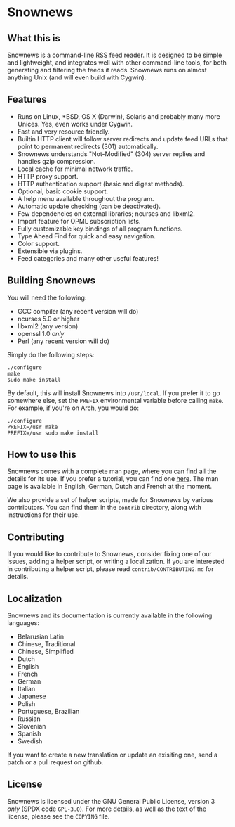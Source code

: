 Snownews
========

What this is
------------

Snownews is a command-line RSS feed reader. It is designed to be simple and
lightweight, and integrates well with other command-line tools, for both
generating and filtering the feeds it reads. Snownews runs on almost anything
Unix (and will even build with Cygwin).

Features
--------

* Runs on Linux, *BSD, OS X (Darwin), Solaris and probably many more Unices. Yes, even works under Cygwin.
* Fast and very resource friendly.
* Builtin HTTP client will follow server redirects and update feed URLs that point to permanent redirects (301) automatically.
* Snownews understands "Not-Modified" (304) server replies and handles gzip compression.
* Local cache for minimal network traffic.
* HTTP proxy support.
* HTTP authentication support (basic and digest methods).
* Optional, basic cookie support.
* A help menu available throughout the program.
* Automatic update checking (can be deactivated).
* Few dependencies on external libraries; ncurses and libxml2.
* Import feature for OPML subscription lists.
* Fully customizable key bindings of all program functions.
* Type Ahead Find for quick and easy navigation.
* Color support.
* Extensible via plugins.
* Feed categories and many other useful features!


Building Snownews
-----------------

You will need the following:

- GCC compiler (any recent version will do)
- ncurses 5.0 or higher
- libxml2 (any version)
- openssl 1.0 *only*
- Perl (any recent version will do)

Simply do the following steps:

```
./configure
make
sudo make install
```

By default, this will install Snownews into ``/usr/local``. If you prefer it to
go somewhere else, set the ``PREFIX`` environmental variable before calling
``make``. For example, if you're on Arch, you would do:

```
./configure
PREFIX=/usr make
PREFIX=/usr sudo make install
```

How to use this
---------------

Snownews comes with a complete man page, where you can find all the details for
its use. If you prefer a tutorial, you can find one [here][1]. The man page is
available in English, German, Dutch and French at the moment. 

We also provide a set of helper scripts, made for Snownews by various
contributors. You can find them in the ``contrib`` directory, along with
instructions for their use.

Contributing
------------

If you would like to contribute to Snownews, consider fixing one of our issues,
adding a helper script, or writing a localization. If you are interested in
contributing a helper script, please read ``contrib/CONTRIBUTING.md`` for
details. 

Localization
------------

Snownews and its documentation is currently available in the following languages:

* Belarusian Latin
* Chinese, Traditional
* Chinese, Simplified
* Dutch
* English
* French
* German
* Italian
* Japanese
* Polish
* Portuguese, Brazilian
* Russian
* Slovenian
* Spanish
* Swedish

If you want to create a new translation or update an exisiting one, send a patch or a pull request on github.

License
-------

Snownews is licensed under the GNU General Public License, version 3 *only*
(SPDX code ``GPL-3.0``). For more details, as well as the text of the license,
please see the ``COPYING`` file.

[1]: https://retro-freedom.nz/tech-101-snownews.html 
